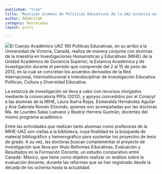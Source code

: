 ```yaml
---
published: "true"
title: "Realizan alumnos de Políticas Educativas de la UAZ estancia en Universidad de Canadá para sustentar proyectos de tesis "
author: REDACCION
category: Destacadas
layout: posts

---
```


![](http://i.imgur.com/s2tOyhum.jpg)El Cuerpo Académico UAZ 190 Políticas Educativas, en su arribo a la Universidad de Victoria, Canadá, realiza de manera conjunta con alumnas de la maestría en Investigaciones Humanísticas y Educativas (MIHE) de la Unidad Académica de Docencia Superior, la Estancia Académica y de Investigación durante el periodo que comprende del 2 al 15 de junio de 2013, en la cual se concretan los acuerdos derivados de la Red Internacional, Interinstitucional e Interdisciplinar de Investigación Educativa Políticas, Cultura y Diversidad Educativa. 

La estancia de investigación se lleva a cabo con recursos otorgados mediante la convocatoria PIFIs (2012), y apoyos concedidos por el  Conacyt a las alumnas de la MIHE, Laura Ibarra Rojas, Esmeralda Hernández Aguilar y Ana Gabriela Román Elizondo, quienes son acompañadas por las doctoras Ma. de Lourdes Salas Luévano y Beatriz Herrera Guzmán, docentes del mismo programa académico. 

Entre las actividades que realizan tanto alumnas como  profesoras de la MIHE-UAZ son visitas a la biblioteca, cuya finalidad es la búsqueda de material bibliográfico y hemerográfico para sustentar los proyectos de tesis de grado. A su vez, las doctoras buscan complementar el proyecto de investigación que lleva por título Reformas Educativas, Evaluación y Resultados en la Formación Docente, un estudio comparativo entre Canadá- México, que tiene como objetivo realizar un análisis sobre la evaluación docente, durante las reformas que se han registrado desde la década de los ochenta hasta la actualidad. 
